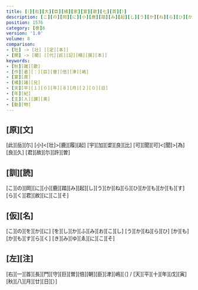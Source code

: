 ```yaml
---
title: [（][右][大][臣][橘][家][宴][歌][七][首][）]
description: [こ][の][岡][に][小][鹿][踏][み][起][し][う][か][ね][ら][ひ][か][も][か][も][す][ら][く][君][故][に][こ][そ]
position: 1576
category: [巻]8
version: '1.0'
volume: 8
comparison:
- [牡] -> [壮] [[定][本]]
- [開] -> [聞] [[代][匠][記][精][撰][本]]
keywords:
- [秋][雑][歌]
- [作][者][：][巨][曽][倍][津][嶋]
- [宴][席]
- [橘][諸][兄]
- [天][平][１][０][年][８][月][２][０][日]
- [年][紀]
- [主][人][讃][美]
- [動][物]
---
```


## [原][文]

[此][岳][尓] [小]<[壮]>[鹿][履][起] [宇][加][埿][良][比] [可][聞][可]<[聞]>[為][良][久] [君][故][尓][許][曽]

## [訓][読]

[こ][の][岡][に][小][鹿][踏][み][起][し][う][か][ね][ら][ひ][か][も][か][も][す][ら][く][君][故][に][こ][そ]

## [仮][名]

[こ][の][を][か][に] [を][し][か][ふ][み][お][こ][し] [う][か][ね][ら][ひ] [か][も][か][も][す][ら][く] [き][み][ゆ][ゑ][に][こ][そ]

## [左][注]

[右][一][首][長][門][守][巨][曽][倍][朝][臣][津][嶋][（] / [天][平][十][年][戊][寅][秋][八][月][廿][日][）]
